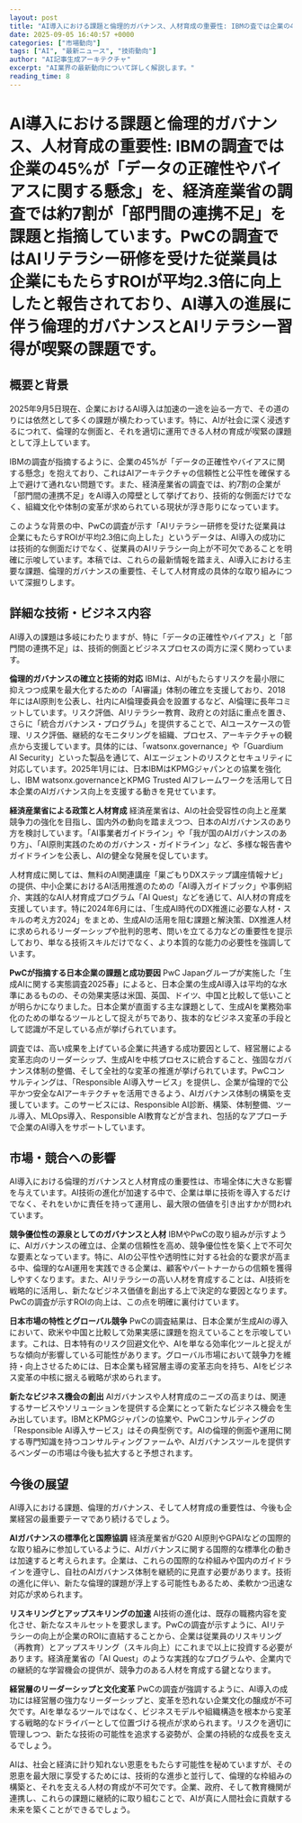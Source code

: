 ```yaml
---
layout: post
title: "AI導入における課題と倫理的ガバナンス、人材育成の重要性: IBMの査では企業の45%が「デーの正確性やバイアスに関する懸」を、経済産業省の査では約7割が「部門間の連携不足」を課題と指摘しています。PwCの査ではAIリテラシー研を受けた従業員は企業にもたらすROIが平均2.3倍に向上したと報告されており、AI導入の進展に伴う倫理的ガバナンスとAIリテラシー得が喫緊の課題です。"
date: 2025-09-05 16:40:57 +0000
categories: ["市場動向"]
tags: ["AI", "最新ニュース", "技術動向"]
author: "AI記事生成アーキテクチャ"
excerpt: "AI業界の最新動向について詳しく解説します。"
reading_time: 8
---
```

# AI導入における課題と倫理的ガバナンス、人材育成の重要性: IBMの調査では企業の45%が「データの正確性やバイアスに関する懸念」を、経済産業省の調査では約7割が「部門間の連携不足」を課題と指摘しています。PwCの調査ではAIリテラシー研修を受けた従業員は企業にもたらすROIが平均2.3倍に向上したと報告されており、AI導入の進展に伴う倫理的ガバナンスとAIリテラシー習得が喫緊の課題です。

## 概要と背景
2025年9月5日現在、企業におけるAI導入は加速の一途を辿る一方で、その道のりには依然として多くの課題が横たわっています。特に、AIが社会に深く浸透するにつれて、倫理的な側面と、それを適切に運用できる人材の育成が喫緊の課題として浮上しています。

IBMの調査が指摘するように、企業の45%が「データの正確性やバイアスに関する懸念」を抱えており、これはAIアーキテクチャの信頼性と公平性を確保する上で避けて通れない問題です。また、経済産業省の調査では、約7割の企業が「部門間の連携不足」をAI導入の障壁として挙げており、技術的な側面だけでなく、組織文化や体制の変革が求められている現状が浮き彫りになっています。

このような背景の中、PwCの調査が示す「AIリテラシー研修を受けた従業員は企業にもたらすROIが平均2.3倍に向上した」というデータは、AI導入の成功には技術的な側面だけでなく、従業員のAIリテラシー向上が不可欠であることを明確に示唆しています。本稿では、これらの最新情報を踏まえ、AI導入における主要な課題、倫理的ガバナンスの重要性、そして人材育成の具体的な取り組みについて深掘りします。

## 詳細な技術・ビジネス内容
AI導入の課題は多岐にわたりますが、特に「データの正確性やバイアス」と「部門間の連携不足」は、技術的側面とビジネスプロセスの両方に深く関わっています。

**倫理的ガバナンスの確立と技術的対応**
IBMは、AIがもたらすリスクを最小限に抑えつつ成果を最大化するための「AI審議」体制の確立を支援しており、2018年にはAI原則を公表し、社内にAI倫理委員会を設置するなど、AI倫理に長年コミットしています。リスク評価、AIリテラシー教育、政府との対話に重点を置き、さらに「統合ガバナンス・プログラム」を提供することで、AIユースケースの管理、リスク評価、継続的なモニタリングを組織、プロセス、アーキテクチャの観点から支援しています。具体的には、「watsonx.governance」や「Guardium AI Security」といった製品を通じて、AIエージェントのリスクとセキュリティに対応しています。2025年1月には、日本IBMはKPMGジャパンとの協業を強化し、IBM watsonx.governanceとKPMG Trusted AIフレームワークを活用して日本企業のAIガバナンス向上を支援する動きを見せています。

**経済産業省による政策と人材育成**
経済産業省は、AIの社会受容性の向上と産業競争力の強化を目指し、国内外の動向を踏まえつつ、日本のAIガバナンスのあり方を検討しています。「AI事業者ガイドライン」や「我が国のAIガバナンスのあり方」、「AI原則実践のためのガバナンス・ガイドライン」など、多様な報告書やガイドラインを公表し、AIの健全な発展を促しています。

人材育成に関しては、無料のAI関連講座「巣ごもりDXステップ講座情報ナビ」の提供、中小企業におけるAI活用推進のための「AI導入ガイドブック」や事例紹介、実践的なAI人材育成プログラム「AI Quest」などを通じて、AI人材の育成を支援しています。特に2024年6月には、「生成AI時代のDX推進に必要な人材・スキルの考え方2024」をまとめ、生成AIの活用を阻む課題と解決策、DX推進人材に求められるリーダーシップや批判的思考、問いを立てる力などの重要性を提示しており、単なる技術スキルだけでなく、より本質的な能力の必要性を強調しています。

**PwCが指摘する日本企業の課題と成功要因**
PwC Japanグループが実施した「生成AIに関する実態調査2025春」によると、日本企業の生成AI導入は平均的な水準にあるものの、その効果実感は米国、英国、ドイツ、中国と比較して低いことが明らかになりました。日本企業が直面する主な課題として、生成AIを業務効率化のための単なるツールとして捉えがちであり、抜本的なビジネス変革の手段として認識が不足している点が挙げられています。

調査では、高い成果を上げている企業に共通する成功要因として、経営層による変革志向のリーダーシップ、生成AIを中核プロセスに統合すること、強固なガバナンス体制の整備、そして全社的な変革の推進が挙げられています。PwCコンサルティングは、「Responsible AI導入サービス」を提供し、企業が倫理的で公平かつ安全なAIアーキテクチャを活用できるよう、AIガバナンス体制の構築を支援しています。このサービスには、Responsible AI診断、構築、体制整備、ツール導入、MLOps導入、Responsible AI教育などが含まれ、包括的なアプローチで企業のAI導入をサポートしています。

## 市場・競合への影響
AI導入における倫理的ガバナンスと人材育成の重要性は、市場全体に大きな影響を与えています。AI技術の進化が加速する中で、企業は単に技術を導入するだけでなく、それをいかに責任を持って運用し、最大限の価値を引き出すかが問われています。

**競争優位性の源泉としてのガバナンスと人材**
IBMやPwCの取り組みが示すように、AIガバナンスの確立は、企業の信頼性を高め、競争優位性を築く上で不可欠な要素となっています。特に、AIの公平性や透明性に対する社会的な要求が高まる中、倫理的なAI運用を実践できる企業は、顧客やパートナーからの信頼を獲得しやすくなります。また、AIリテラシーの高い人材を育成することは、AI技術を戦略的に活用し、新たなビジネス価値を創出する上で決定的な要因となります。PwCの調査が示すROIの向上は、この点を明確に裏付けています。

**日本市場の特性とグローバル競争**
PwCの調査結果は、日本企業が生成AIの導入において、欧米や中国と比較して効果実感に課題を抱えていることを示唆しています。これは、日本特有のリスク回避文化や、AIを単なる効率化ツールと捉えがちな傾向が影響している可能性があります。グローバル市場において競争力を維持・向上させるためには、日本企業も経営層主導の変革志向を持ち、AIをビジネス変革の中核に据える戦略が求められます。

**新たなビジネス機会の創出**
AIガバナンスや人材育成のニーズの高まりは、関連するサービスやソリューションを提供する企業にとって新たなビジネス機会を生み出しています。IBMとKPMGジャパンの協業や、PwCコンサルティングの「Responsible AI導入サービス」はその典型例です。AIの倫理的側面や運用に関する専門知識を持つコンサルティングファームや、AIガバナンスツールを提供するベンダーの市場は今後も拡大すると予想されます。

## 今後の展望
AI導入における課題、倫理的ガバナンス、そして人材育成の重要性は、今後も企業経営の最重要テーマであり続けるでしょう。

**AIガバナンスの標準化と国際協調**
経済産業省がG20 AI原則やGPAIなどの国際的な取り組みに参加しているように、AIガバナンスに関する国際的な標準化の動きは加速すると考えられます。企業は、これらの国際的な枠組みや国内のガイドラインを遵守し、自社のAIガバナンス体制を継続的に見直す必要があります。技術の進化に伴い、新たな倫理的課題が浮上する可能性もあるため、柔軟かつ迅速な対応が求められます。

**リスキリングとアップスキリングの加速**
AI技術の進化は、既存の職務内容を変化させ、新たなスキルセットを要求します。PwCの調査が示すように、AIリテラシーの向上が企業のROIに直結することから、企業は従業員のリスキリング（再教育）とアップスキリング（スキル向上）にこれまで以上に投資する必要があります。経済産業省の「AI Quest」のような実践的なプログラムや、企業内での継続的な学習機会の提供が、競争力のある人材を育成する鍵となります。

**経営層のリーダーシップと文化変革**
PwCの調査が強調するように、AI導入の成功には経営層の強力なリーダーシップと、変革を恐れない企業文化の醸成が不可欠です。AIを単なるツールではなく、ビジネスモデルや組織構造を根本から変革する戦略的なドライバーとして位置づける視点が求められます。リスクを適切に管理しつつ、新たな技術の可能性を追求する姿勢が、企業の持続的な成長を支えるでしょう。

AIは、社会と経済に計り知れない恩恵をもたらす可能性を秘めていますが、その恩恵を最大限に享受するためには、技術的な進歩と並行して、倫理的な枠組みの構築と、それを支える人材の育成が不可欠です。企業、政府、そして教育機関が連携し、これらの課題に継続的に取り組むことで、AIが真に人間社会に貢献する未来を築くことができるでしょう。

